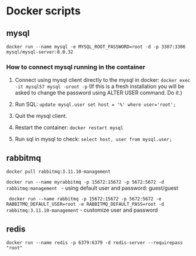 # Docker scripts

## mysql

`docker run --name mysql -e MYSQL_ROOT_PASSWORD=root -d -p 3307:3306 mysql/mysql-server:8.0.32`

### How to connect mysql running in the container

1. Connect using mysql client directly to the mysql in docker: `docker exec -it mysql57 mysql -uroot -p`
(If this is a fresh installation you will be asked to change the password using ALTER USER command. Do it.)

2. Run SQL: `update mysql.user set host = '%' where user='root';`

3. Quit the mysql client.

4. Restart the container: `docker restart mysql`
5. Run sql in mysql to check: `select host, user from mysql.user;`

## rabbitmq

`docker pull rabbitmq:3.11.10-management`

`docker run --name myrabbitmq -p 15672:15672 -p 5672:5672 -d rabbitmq:management
`
    - using default user and password: guest/guest

` docker run --name rabbitmq -p 15672:15672 -p 5672:5672 -e RABBITMQ_DEFAULT_USER=root -e RABBITMQ_DEFAULT_PASS=root -d rabbitmq:3.11.10-management`
    - customize user and password

## redis

`docker run --name redis -p 6379:6379 -d redis-server --requirepass "root"`